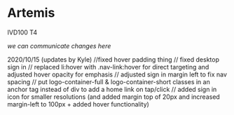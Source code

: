 # Artemis
IVD100 T4

*we can communicate changes here*

2020/10/15 (updates by Kyle)
//fixed hover padding thing
// fixed desktop sign in
// replaced li:hover with .nav-link:hover for direct targeting and adjusted hover opacity for emphasis
// adjusted sign in margin left to fix nav spacing
// put logo-container-full & logo-container-short classes in an anchor tag instead of div to add a home link on tap/click
// added sign in icon for smaller resolutions (and added margin top of 20px and increased margin-left to 100px + added hover functionality)




